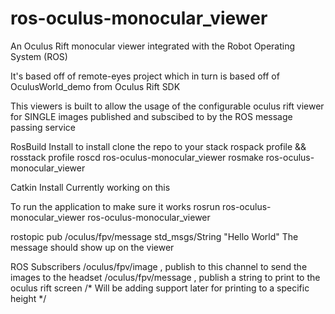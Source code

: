 ros-oculus-monocular_viewer
===========================

An Oculus Rift monocular viewer integrated with the Robot Operating System (ROS)

It's based off of remote-eyes project which in turn is based off of OculusWorld_demo from Oculus Rift SDK

This viewers is built to allow the usage of the configurable oculus rift viewer for SINGLE images
published and subscibed to by the ROS message passing service

RosBuild Install
to install clone the repo to your stack
rospack profile && rosstack profile
roscd ros-oculus-monocular_viewer
rosmake ros-oculus-monocular_viewer


Catkin Install
Currently working on this

To run the application to make sure it works 
rosrun ros-oculus-monocular_viewer ros-oculus-monocular_viewer

rostopic pub /oculus/fpv/message std_msgs/String "Hello World" 
The message should show up on the viewer

ROS Subscribers
/oculus/fpv/image , publish to this channel to send the images to the headset
/oculus/fpv/message , publish a string to print to the oculus rift screen
                    /* Will be adding support later for printing to a specific height */

